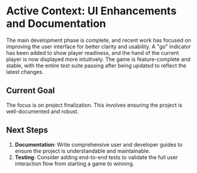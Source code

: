 # Active Context: UI Enhancements and Documentation

The main development phase is complete, and recent work has focused on improving the user interface for better clarity and usability. A "go" indicator has been added to show player readiness, and the hand of the current player is now displayed more intuitively. The game is feature-complete and stable, with the entire test suite passing after being updated to reflect the latest changes.

## Current Goal
The focus is on project finalization. This involves ensuring the project is well-documented and robust.

## Next Steps
1.  **Documentation**: Write comprehensive user and developer guides to ensure the project is understandable and maintainable.
2.  **Testing**: Consider adding end-to-end tests to validate the full user interaction flow from starting a game to winning. 